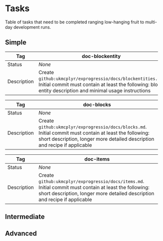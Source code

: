 
# Tasks

Table of tasks that need to be completed ranging low-hanging fruit to multi-day development runs.


## Simple

<!--
| Tag | TASK-TAG |
|--|--|
| Status | *NULL* |
| Description | *Short description*  |
-->

| Tag | doc-blockentity |
|--|--|
| Status | *None* |
| Description | Create `github:ukmcplyr/exprogressio/docs/blockentities.md`. Initial commit must contain at least the following: block entity description and minimal usage instructions |

| Tag | doc-blocks |
|--|--|
| Status | *None* |
| Description | Create `github:ukmcplyr/exprogressio/docs/blocks.md`. Initial commit must contain at least the following: short description, longer more detailed description and recipe if applicable |

| Tag | doc-items |
|--|--|
| Status | *None* |
| Description | Create `github:ukmcplyr/exprogressio/docs/items.md`. Initial commit must contain at least the following: short description, longer more detailed description and recipe if applicable |


## Intermediate

## Advanced


<!--
vim: ts=2 sw=2 et fdm=marker :
-->
